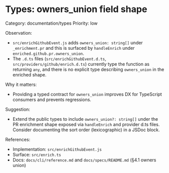 # Types: owners_union field shape

Category: documentation/types
Priority: low

Observation:
- `src/enrichGithubEvent.js` adds `owners_union: string[]` under `_enrichment.pr` and this is surfaced by `handleEnrich` under `enriched.github.pr.owners_union`.
- The `.d.ts` files (`src/enrichGithubEvent.d.ts`, `src/providers/github/enrich.d.ts`) currently type the function as returning `any`, and there is no explicit type describing `owners_union` in the enriched shape.

Why it matters:
- Providing a typed contract for `owners_union` improves DX for TypeScript consumers and prevents regressions.

Suggestion:
- Extend the public types to include `owners_union?: string[]` under the PR enrichment shape exposed via `handleEnrich` and provider d.ts files. Consider documenting the sort order (lexicographic) in a JSDoc block.

References:
- Implementation: `src/enrichGithubEvent.js`
- Surface: `src/enrich.ts`
- Docs: `docs/cli/reference.md` and `docs/specs/README.md` (§4.1 owners union)

